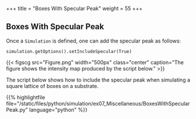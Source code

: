 +++
title = "Boxes With Specular Peak"
weight = 55
+++

## Boxes With Specular Peak

Once a `Simulation` is defined, one can add the specular peak as follows:

```
simulation.getOptions().setIncludeSpecular(True)
```

{{< figscg src="Figure.png" width="500px" class="center" caption="The figure shows the intensity map produced by the script below." >}}

The script below shows how to include the specular peak when simulating a square lattice of boxes on a substrate.

{{% highlightfile file="/static/files/python/simulation/ex07_Miscellaneous/BoxesWithSpecularPeak.py" language="python" %}}
